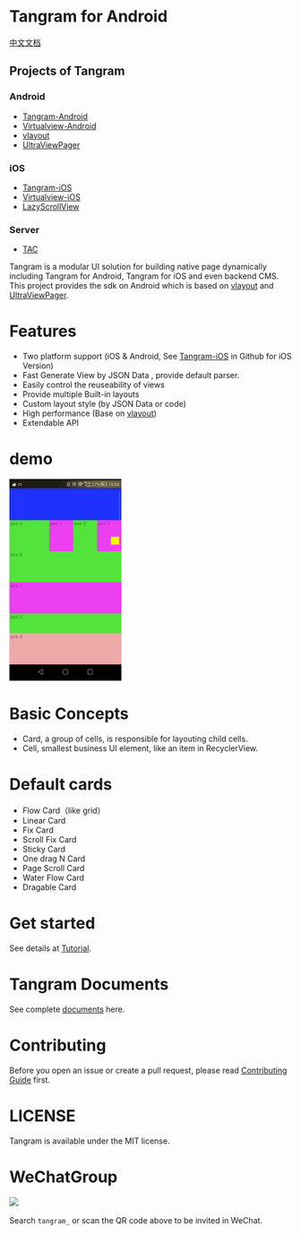 # Tangram for Android

[中文文档](README-ch.md)

## Projects of Tangram

### Android

+ [Tangram-Android](https://github.com/alibaba/Tangram-Android)
+ [Virtualview-Android](https://github.com/alibaba/Virtualview-Android)
+ [vlayout](https://github.com/alibaba/vlayout)
+ [UltraViewPager](https://github.com/alibaba/UltraViewPager)

### iOS

+ [Tangram-iOS](https://github.com/alibaba/Tangram-iOS)
+ [Virtualview-iOS](https://github.com/alibaba/VirtualView-iOS)
+ [LazyScrollView](https://github.com/alibaba/lazyscrollview)

### Server

+ [TAC](https://github.com/alibaba/tac)

Tangram is a modular UI solution for building native page dynamically including Tangram for Android, Tangram for iOS and even backend CMS. This project provides the sdk on Android which is based on [vlayout](https://github.com/alibaba/vlayout) and [UltraViewPager](https://github.com/alibaba/UltraViewPager).

# Features

- Two platform support (iOS & Android, See [Tangram-iOS](https://github.com/alibaba/Tangram-iOS) in Github for iOS Version)
- Fast Generate View by JSON Data , provide default parser.
- Easily control the reuseability of views
- Provide multiple Built-in layouts
- Custom layout style (by JSON Data or code)
- High performance (Base on [vlayout](https://github.com/alibaba/vlayout))
- Extendable API

# demo

![](docs/images/tangramdemo.gif)

# Basic Concepts
+ Card, a group of cells, is responsible for layouting child cells.
+ Cell, smallest business UI element, like an item in RecyclerView.

# Default cards
* Flow Card（like grid）
* Linear Card
* Fix Card
* Scroll Fix Card
* Sticky Card
* One drag N Card
* Page Scroll Card
* Water Flow Card
* Dragable Card

# Get started
See details at [Tutorial](docs/Tutorial.md).

# Tangram Documents

See complete [documents](http://tangram.pingguohe.net/) here.

# Contributing

Before you open an issue or create a pull request, please read [Contributing Guide](CONTRIBUTING.md) first.

# LICENSE
Tangram is available under the MIT license.

# WeChatGroup

![](https://img.alicdn.com/tfs/TB11_2_kbSYBuNjSspiXXXNzpXa-167-167.png)

Search `tangram_` or scan the QR code above to be invited in WeChat.
